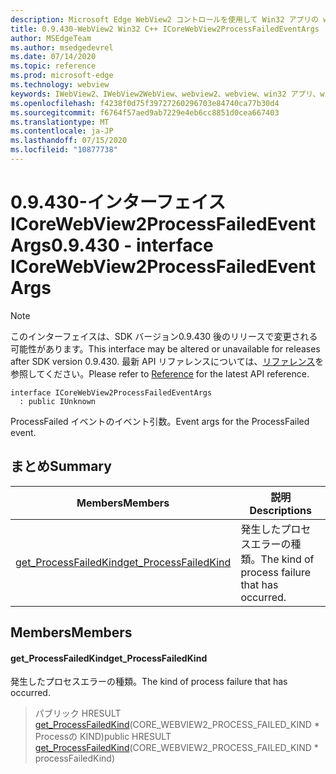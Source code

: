 ```yaml
---
description: Microsoft Edge WebView2 コントロールを使用して Win32 アプリの web コンテンツをホストする
title: 0.9.430-WebView2 Win32 C++ ICoreWebView2ProcessFailedEventArgs
author: MSEdgeTeam
ms.author: msedgedevrel
ms.date: 07/14/2020
ms.topic: reference
ms.prod: microsoft-edge
ms.technology: webview
keywords: IWebView2、IWebView2WebView、webview2、webview、win32 アプリ、win32、edge、ICoreWebView2、ICoreWebView2Host、browser control、edge html
ms.openlocfilehash: f4238f0d75f39727260296703e84740ca77b30d4
ms.sourcegitcommit: f6764f57aed9ab7229e4eb6cc8851d0cea667403
ms.translationtype: MT
ms.contentlocale: ja-JP
ms.lasthandoff: 07/15/2020
ms.locfileid: "10877738"
---
```

# <span data-ttu-id="6b19c-104">0.9.430-インターフェイス ICoreWebView2ProcessFailedEventArgs</span><span class="sxs-lookup"><span data-stu-id="6b19c-104">0.9.430 - interface ICoreWebView2ProcessFailedEventArgs</span></span> 

> [!NOTE]
> <span data-ttu-id="6b19c-105">このインターフェイスは、SDK バージョン0.9.430 後のリリースで変更される可能性があります。</span><span class="sxs-lookup"><span data-stu-id="6b19c-105">This interface may be altered or unavailable for releases after SDK version 0.9.430.</span></span> <span data-ttu-id="6b19c-106">最新 API リファレンスについては、[リファレンス](../../../webview2-api-reference.md)を参照してください。</span><span class="sxs-lookup"><span data-stu-id="6b19c-106">Please refer to [Reference](../../../webview2-api-reference.md) for the latest API reference.</span></span>

```
interface ICoreWebView2ProcessFailedEventArgs
  : public IUnknown
```

<span data-ttu-id="6b19c-107">ProcessFailed イベントのイベント引数。</span><span class="sxs-lookup"><span data-stu-id="6b19c-107">Event args for the ProcessFailed event.</span></span>

## <span data-ttu-id="6b19c-108">まとめ</span><span class="sxs-lookup"><span data-stu-id="6b19c-108">Summary</span></span>

 <span data-ttu-id="6b19c-109">Members</span><span class="sxs-lookup"><span data-stu-id="6b19c-109">Members</span></span>                        | <span data-ttu-id="6b19c-110">説明</span><span class="sxs-lookup"><span data-stu-id="6b19c-110">Descriptions</span></span>
--------------------------------|---------------------------------------------
[<span data-ttu-id="6b19c-111">get_ProcessFailedKind</span><span class="sxs-lookup"><span data-stu-id="6b19c-111">get_ProcessFailedKind</span></span>](#get_processfailedkind) | <span data-ttu-id="6b19c-112">発生したプロセスエラーの種類。</span><span class="sxs-lookup"><span data-stu-id="6b19c-112">The kind of process failure that has occurred.</span></span>

## <span data-ttu-id="6b19c-113">Members</span><span class="sxs-lookup"><span data-stu-id="6b19c-113">Members</span></span>

#### <span data-ttu-id="6b19c-114">get_ProcessFailedKind</span><span class="sxs-lookup"><span data-stu-id="6b19c-114">get_ProcessFailedKind</span></span> 

<span data-ttu-id="6b19c-115">発生したプロセスエラーの種類。</span><span class="sxs-lookup"><span data-stu-id="6b19c-115">The kind of process failure that has occurred.</span></span>

> <span data-ttu-id="6b19c-116">パブリック HRESULT [get_ProcessFailedKind](#get_processfailedkind)(CORE_WEBVIEW2_PROCESS_FAILED_KIND \* Processの KIND)</span><span class="sxs-lookup"><span data-stu-id="6b19c-116">public HRESULT [get_ProcessFailedKind](#get_processfailedkind)(CORE_WEBVIEW2_PROCESS_FAILED_KIND \* processFailedKind)</span></span>

